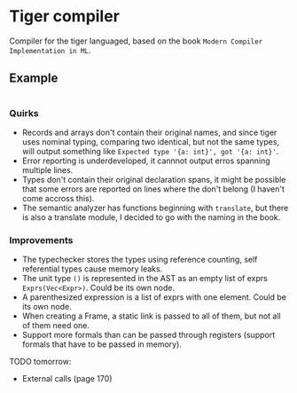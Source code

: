 # Tiger compiler

Compiler for the tiger languaged, based on the book `Modern Compiler Implementation in ML`.

## Example

```tiger
```

### Quirks

* Records and arrays don't contain their original names, and since tiger uses nominal typing, comparing two identical, but not the same types, will output something like `Expected type '{a: int}', got '{a: int}'`.
* Error reporting is underdeveloped, it cannnot output erros spanning multiple lines.
* Types don't contain their original declaration spans, it might be possible that some errors are reported on lines where the don't belong (I haven't come accross this).
* The semantic analyzer has functions beginning with `translate`, but there is also a translate module, I decided to go with the naming in the book.

### Improvements

* The typechecker stores the types using reference counting, self referential types cause memory leaks.
* The unit type `()` is represented in the AST as an empty list of exprs `Exprs(Vec<Expr>)`. Could be its own node.
* A parenthesized expression is a list of exprs with one element. Could be its own node.
* When creating a Frame, a static link is passed to all of them, but not all of them need one.
* Support more formals than can be passed through registers (support formals that have to be passed in memory).

TODO tomorrow:
 * External calls (page 170)
